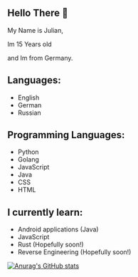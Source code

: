 ## Hello There 👋

My Name is Julian,

Im 15 Years old

and Im from Germany.

## Languages:

* English
* German
* Russian

## Programming Languages:
* Python
* Golang
* JavaScript
* Java
* CSS
* HTML



## I currently learn:

* Android applications (Java)
* JavaScript
* Rust (Hopefully soon!)
* Reverse Engineering (Hopefully soon!)

[![Anurag's GitHub stats](https://github-readme-stats.vercel.app/api?username=0x1AE7F)](https://github.com/anuraghazra/github-readme-stats)
